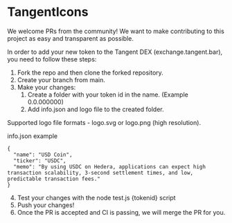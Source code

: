 # TangentIcons
We welcome PRs from the community!
We want to make contributing to this project as easy and transparent as possible.

In order to add your new token to the Tangent DEX (exchange.tangent.bar), you need to follow these steps:

 1. Fork the repo and then clone the forked repository.
 2. Create your branch from main.
 3. Make your changes:
    1. Create a folder with your token id in the name. (Example 0.0.000000)
    2. Add info.json and logo file to the created folder. 

Supported logo file formats - logo.svg or logo.png (high resolution).

info.json example
```
{
  "name": "USD Coin",
  "ticker": "USDC",
  "memo": "By using USDC on Hedera, applications can expect high transaction scalability, 3-second settlement times, and low, predictable transaction fees."
} 
```



4. Test your changes with the node test.js {tokenid} script
5. Push your changes!
6. Once the PR is accepted and CI is passing, we will merge the PR for you.
